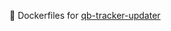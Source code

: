 :whale: Dockerfiles for [qb-tracker-updater](https://nanodm.net/post/pt/how-to-modify-tracker-in-batches-under-qbittorrent)
